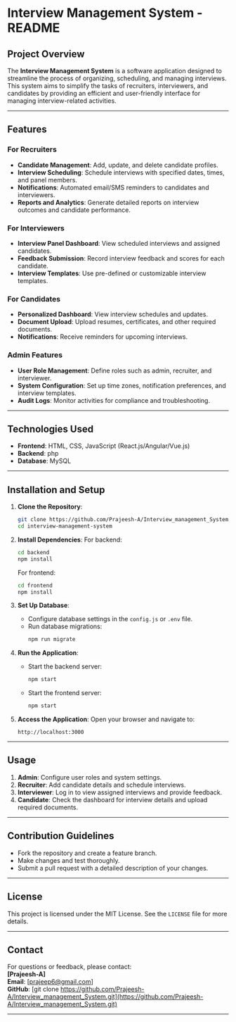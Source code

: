 # Interview Management System - README

## Project Overview
The **Interview Management System** is a software application designed to streamline the process of organizing, scheduling, and managing interviews. This system aims to simplify the tasks of recruiters, interviewers, and candidates by providing an efficient and user-friendly interface for managing interview-related activities.

---

## Features

### For Recruiters
- **Candidate Management**: Add, update, and delete candidate profiles.
- **Interview Scheduling**: Schedule interviews with specified dates, times, and panel members.
- **Notifications**: Automated email/SMS reminders to candidates and interviewers.
- **Reports and Analytics**: Generate detailed reports on interview outcomes and candidate performance.

### For Interviewers
- **Interview Panel Dashboard**: View scheduled interviews and assigned candidates.
- **Feedback Submission**: Record interview feedback and scores for each candidate.
- **Interview Templates**: Use pre-defined or customizable interview templates.

### For Candidates
- **Personalized Dashboard**: View interview schedules and updates.
- **Document Upload**: Upload resumes, certificates, and other required documents.
- **Notifications**: Receive reminders for upcoming interviews.

### Admin Features
- **User Role Management**: Define roles such as admin, recruiter, and interviewer.
- **System Configuration**: Set up time zones, notification preferences, and interview templates.
- **Audit Logs**: Monitor activities for compliance and troubleshooting.

---

## Technologies Used
- **Frontend**: HTML, CSS, JavaScript (React.js/Angular/Vue.js)
- **Backend**: php
- **Database**: MySQL

---

## Installation and Setup

1. **Clone the Repository**:
   ```bash
   git clone https://github.com/Prajeesh-A/Interview_management_System.git
   cd interview-management-system
   ```

2. **Install Dependencies**:
   For backend:
   ```bash
   cd backend
   npm install
   ```
   For frontend:
   ```bash
   cd frontend
   npm install
   ```

3. **Set Up Database**:
   - Configure database settings in the `config.js` or `.env` file.
   - Run database migrations:
     ```bash
     npm run migrate
     ```

4. **Run the Application**:
   - Start the backend server:
     ```bash
     npm start
     ```
   - Start the frontend server:
     ```bash
     npm start
     ```

5. **Access the Application**:
   Open your browser and navigate to:
   ```
   http://localhost:3000
   ```

---

## Usage
1. **Admin**: Configure user roles and system settings.
2. **Recruiter**: Add candidate details and schedule interviews.
3. **Interviewer**: Log in to view assigned interviews and provide feedback.
4. **Candidate**: Check the dashboard for interview details and upload required documents.

---

## Contribution Guidelines
- Fork the repository and create a feature branch.
- Make changes and test thoroughly.
- Submit a pull request with a detailed description of your changes.

---

## License
This project is licensed under the MIT License. See the `LICENSE` file for more details.

---

## Contact
For questions or feedback, please contact:  
**[Prajeesh-A]**  
**Email**: [prajeep6@gmail.com]  
**GitHub**: [git clone https://github.com/Prajeesh-A/Interview_management_System.git](https://github.com/Prajeesh-A/Interview_management_System.git)

---

